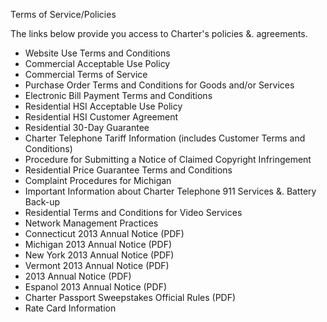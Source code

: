 Terms of Service/Policies

The links below provide you access to Charter's policies &. agreements.

*   Website Use Terms and Conditions
*   Commercial Acceptable Use Policy
*   Commercial Terms of Service
*   Purchase Order Terms and Conditions for Goods and/or Services
*   Electronic Bill Payment Terms and Conditions
*   Residential HSI Acceptable Use Policy
*   Residential HSI Customer Agreement
*   Residential 30-Day Guarantee
*   Charter Telephone Tariff Information (includes Customer Terms and Conditions)
*   Procedure for Submitting a Notice of Claimed Copyright Infringement
*   Residential Price Guarantee Terms and Conditions
*   Complaint Procedures for Michigan
*   Important Information about Charter Telephone 911 Services &. Battery Back-up
*   Residential Terms and Conditions for Video Services
*   Network Management Practices
*   Connecticut 2013 Annual Notice (PDF)
*   Michigan 2013 Annual Notice (PDF)
*   New York 2013 Annual Notice (PDF)
*   Vermont 2013 Annual Notice (PDF)
*   2013 Annual Notice (PDF)
*   Espanol 2013 Annual Notice (PDF)
*   Charter Passport Sweepstakes Official Rules (PDF)
*   Rate Card Information